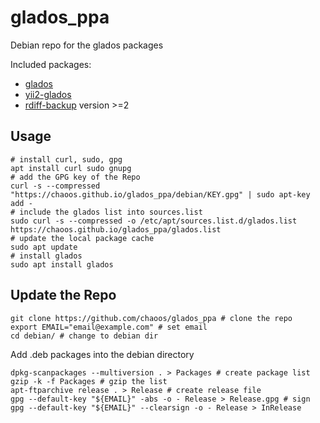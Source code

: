 # glados_ppa
Debian repo for the glados packages

Included packages:

- [glados](https://github.com/Lernstick/glados)
- [yii2-glados](https://github.com/chaoos/yii2-glados)
- [rdiff-backup](https://packages.debian.org/bullseye/rdiff-backup) version >=2

## Usage

    # install curl, sudo, gpg
    apt install curl sudo gnupg
    # add the GPG key of the Repo
    curl -s --compressed "https://chaoos.github.io/glados_ppa/debian/KEY.gpg" | sudo apt-key add -
    # include the glados list into sources.list
    sudo curl -s --compressed -o /etc/apt/sources.list.d/glados.list https://chaoos.github.io/glados_ppa/glados.list
    # update the local package cache
    sudo apt update
    # install glados
    sudo apt install glados

## Update the Repo

    git clone https://github.com/chaoos/glados_ppa # clone the repo
    export EMAIL="email@example.com" # set email
    cd debian/ # change to debian dir

Add .deb packages into the debian directory

    dpkg-scanpackages --multiversion . > Packages # create package list
    gzip -k -f Packages # gzip the list
    apt-ftparchive release . > Release # create release file
    gpg --default-key "${EMAIL}" -abs -o - Release > Release.gpg # sign
    gpg --default-key "${EMAIL}" --clearsign -o - Release > InRelease
    


